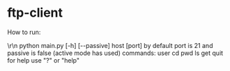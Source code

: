 # ftp-client
<p>How to run:</p>\r\n
python main.py [-h] [--passive] host [port]
by default port is 21 and passive is false (active mode has used)
commands:
user  cd  pwd ls  get quit  
for help use "?" or "help"
